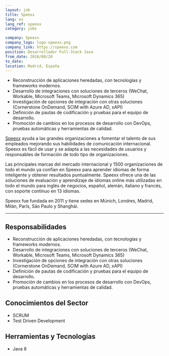 ```yaml
---
layout: job
title: Speexx
lang: es
lang_ref: speexx
category: jobs

company: Speexx
company_logo: logo-speexx.png
company_link: https://speexx.com
position: Desarrollador Full-Stack Java
from_date: 2018/08/20
to_date: 
location: Madrid, España
---
```


* Reconstrucción de aplicaciones heredadas, con tecnologías y frameworks modernos.
* Desarrollo de integraciones con soluciones de terceros (WeChat, Workable, Microsoft Teams, Microsoft Dynamics 365)
* Investigación de opciones de integración con otras soluciones (Cornerstone OnDemand, SCIM with Azure AD, xAPI)
* Definición de pautas de codificación y pruebas para el equipo de desarrollo.
* Promoción de cambios en los procesos de desarrollo con DevOps, pruebas automáticas y herramientas de calidad.

<!--more-->

[Speexx](https://speexx.com) ayuda a las grandes organizaciones a fomentar el talento de sus empleados mejorando sus habilidades de comunicación internacional. Speexx es fácil de usar y se adapta a las necesidades de usuarios y responsables de formación de todo tipo de organizaciones.

Las principales marcas del mercado internacional y 1500 organizaciones de todo el mundo ya confían en Speexx para aprender idiomas de forma inteligente y obtener resultados puntualmente. Speexx ofrece una de las soluciones de evaluación y aprendizaje de idiomas online más utilizadas en todo el mundo para inglés de negocios, español, alemán, italiano y francés, con soporte continuo en 13 idiomas.

Speexx fue fundada en 2011 y tiene sedes en Múnich, Londres, Madrid, Milán, París, São Paulo y Shanghái.

---

## Responsabilidades

* Reconstrucción de aplicaciones heredadas, con tecnologías y frameworks modernos.
* Desarrollo de integraciones con soluciones de terceros (WeChat, Workable, Microsoft Teams, Microsoft Dynamics 365)
* Investigación de opciones de integración con otras soluciones (Cornerstone OnDemand, SCIM with Azure AD, xAPI)
* Definición de pautas de codificación y pruebas para el equipo de desarrollo.
* Promoción de cambios en los procesos de desarrollo con DevOps, pruebas automáticas y herramientas de calidad.

## Conocimientos del Sector
* SCRUM
* Test Driven Development

## Herramientas y Tecnologías
* Java 8
